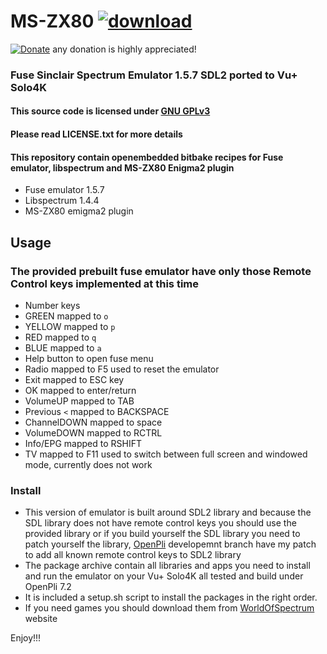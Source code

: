 # MS-ZX80 [![download](https://img.shields.io/github/downloads/serdeliuk/MS-ZX80/total)](https://github.com/serdeliuk/MS-ZX80/releases/download/1/mszx80-ipk-packages.zip)


[![Donate](https://img.shields.io/badge/Donate-PayPal-green.svg)](https://paypal.me/serdeliuk) any donation is highly appreciated!

### Fuse Sinclair Spectrum Emulator 1.5.7 SDL2 ported to Vu+ Solo4K


#### This source code is licensed under [GNU GPLv3](https://www.gnu.org/licenses/gpl-3.0.html#preamble)
#### Please read LICENSE.txt for more details

#### This repository contain openembedded bitbake recipes for Fuse emulator, libspectrum and MS-ZX80 Enigma2 plugin
- Fuse emulator 1.5.7
- Libspectrum 1.4.4
- MS-ZX80 emigma2 plugin

## Usage
### The provided prebuilt fuse emulator have only those Remote Control keys implemented at this time
- Number keys
- GREEN mapped to `o`
- YELLOW mapped to `p`
- RED mapped to `q`
- BLUE mapped to `a`
- Help button to open fuse menu
- Radio mapped to F5 used to reset the emulator
- Exit mapped to ESC key
- OK mapped to enter/return
- VolumeUP mapped to TAB
- Previous `<` mapped to BACKSPACE
- ChannelDOWN mapped to space
- VolumeDOWN mapped to RCTRL
- Info/EPG mapped to RSHIFT
- TV mapped to F11 used to switch between full screen and windowed mode, currently does not work

### Install
- This version of emulator is built around SDL2 library and because the SDL library does not have remote control keys you should use the provided library or if you build yourself the SDL library you need to patch yourself the library, [OpenPli](https://github.com/OpenPLi/openpli-oe-core/tree/develop/meta-openpli/recipes-graphics/libsdl2) developemnt branch have my patch to add all known remote control keys to SDL2 library
- The package archive contain all libraries and apps you need to install and run the emulator on your Vu+ Solo4K all tested and build under OpenPli 7.2
- It is included a setup.sh script to install the packages in the right order.
- If you need games you should download them from [WorldOfSpectrum](https://www.worldofspectrum.org/games/a.html) website


Enjoy!!!<br>
